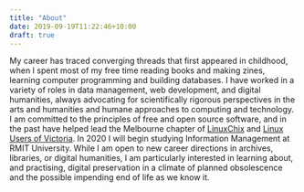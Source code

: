 ```yaml
---
title: "About"
date: 2019-09-19T11:22:46+10:00
draft: true
---
```


My career has traced converging threads that first appeared in
childhood, when I spent most of my free time reading books and making
zines, learning computer programming and building databases. I have
worked in a variety of roles in data management, web development, and
digital humanities, always advocating for scientifically rigorous
perspectives in the arts and humanities and humane approaches to
computing and technology. I am committed to the principles of free and
open source software, and in the past have helped lead the Melbourne
chapter of [LinuxChix](https://www.linuxchix.org/) and [Linux Users of
Victoria](https://luv.asn.au/). In 2020 I will begin studying
Information Management at RMIT University. While I am open to new career
directions in archives, libraries, or digital humanities, I am
particularly interested in learning about, and practising, digital
preservation in a climate of planned obsolescence and the possible
impending end of life as we know it.

